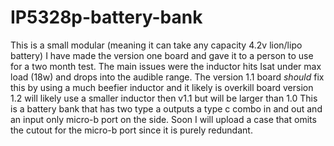 # IP5328p-battery-bank
This is a small modular (meaning it can take any capacity 4.2v lion/lipo battery) 
I have made the version one board and gave it to a person to use for a two month test. The main issues were the inductor hits Isat under max load (18w) and drops into the audible range.
The version 1.1 board *should* fix this by using a much beefier inductor and it likely is overkill board version 1.2 will likely use a smaller inductor then v1.1 but will be larger than 1.0
This is a battery bank that has two type a outputs a type c combo in and out and an input only micro-b port on the side.
Soon I will upload a case that omits the cutout for the micro-b port since it is purely redundant.
